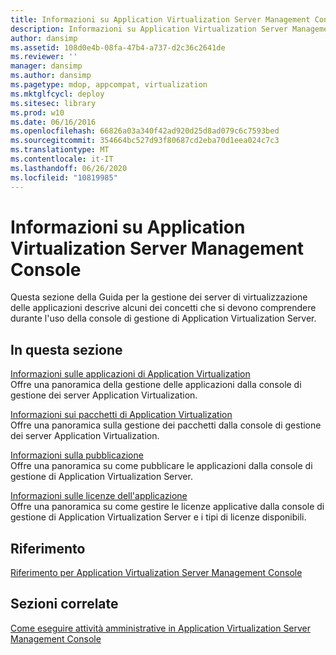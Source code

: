 ```yaml
---
title: Informazioni su Application Virtualization Server Management Console
description: Informazioni su Application Virtualization Server Management Console
author: dansimp
ms.assetid: 108d0e4b-08fa-47b4-a737-d2c36c2641de
ms.reviewer: ''
manager: dansimp
ms.author: dansimp
ms.pagetype: mdop, appcompat, virtualization
ms.mktglfcycl: deploy
ms.sitesec: library
ms.prod: w10
ms.date: 06/16/2016
ms.openlocfilehash: 66826a03a340f42ad920d25d8ad079c6c7593bed
ms.sourcegitcommit: 354664bc527d93f80687cd2eba70d1eea024c7c3
ms.translationtype: MT
ms.contentlocale: it-IT
ms.lasthandoff: 06/26/2020
ms.locfileid: "10819985"
---
```

# Informazioni su Application Virtualization Server Management Console


Questa sezione della Guida per la gestione dei server di virtualizzazione delle applicazioni descrive alcuni dei concetti che si devono comprendere durante l'uso della console di gestione di Application Virtualization Server.

## In questa sezione


<a href="" id="about-application-virtualization-applications"></a>[Informazioni sulle applicazioni di Application Virtualization](about-application-virtualization-applications.md)  
Offre una panoramica della gestione delle applicazioni dalla console di gestione dei server Application Virtualization.

<a href="" id="about-application-virtualization-packages"></a>[Informazioni sui pacchetti di Application Virtualization](about-application-virtualization-packages.md)  
Offre una panoramica sulla gestione dei pacchetti dalla console di gestione dei server Application Virtualization.

<a href="" id="about-publishing"></a>[Informazioni sulla pubblicazione](about-publishing.md)  
Offre una panoramica su come pubblicare le applicazioni dalla console di gestione di Application Virtualization Server.

<a href="" id="about-application-licensing"></a>[Informazioni sulle licenze dell'applicazione](about-application-licensing.md)  
Offre una panoramica su come gestire le licenze applicative dalla console di gestione di Application Virtualization Server e i tipi di licenze disponibili.

## Riferimento


[Riferimento per Application Virtualization Server Management Console](application-virtualization-server-management-console-reference.md)

## Sezioni correlate


[Come eseguire attività amministrative in Application Virtualization Server Management Console](how-to-perform-administrative-tasks-in-the-application-virtualization-server-management-console.md)

 

 





